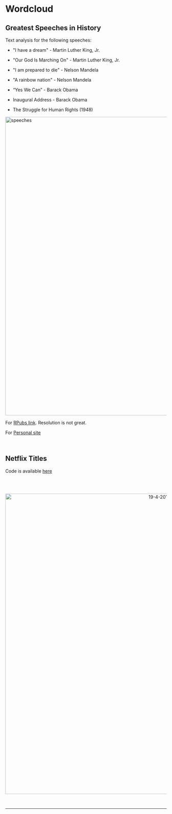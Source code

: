 
# Wordcloud



## **Greatest Speeches in History** 

Text analysis for the following speeches:

- "I have a dream" - Martin Luther King, Jr.

- "Our God Is Marching On" - Martin Luther King, Jr.

- "I am prepared to die" - Nelson Mandela

- "A rainbow nation" - Nelson Mandela

- “Yes We Can” - Barack Obama

- Inaugural Address - Barack Obama

- The Struggle for Human Rights (1948)

<img width="932" alt="speeches" src="https://user-images.githubusercontent.com/37122520/48644852-d2e2f900-e9db-11e8-83fe-21a272dcb4e3.png">


For [RPubs link](http://rpubs.com/Juanma7/440421). Resolution is not great.

For [Personal site](https://juanmaintro.netlify.com/2019/04/14/greatest-speeches-in-history/)


<br>

## **Netflix Titles** 



Code is available [here](https://github.com/JuanmaMN/TidyTuesday/blob/master/2021/April/TidyTuesday_19_4_2021.R)


<br> 
<br>
<p align="center">

<img width="938" alt="19-4-201" src="https://user-images.githubusercontent.com/37122520/115447935-f8aa0300-a210-11eb-8b33-577bbd8dceb0.png">
</p>
<br>

<hr>



